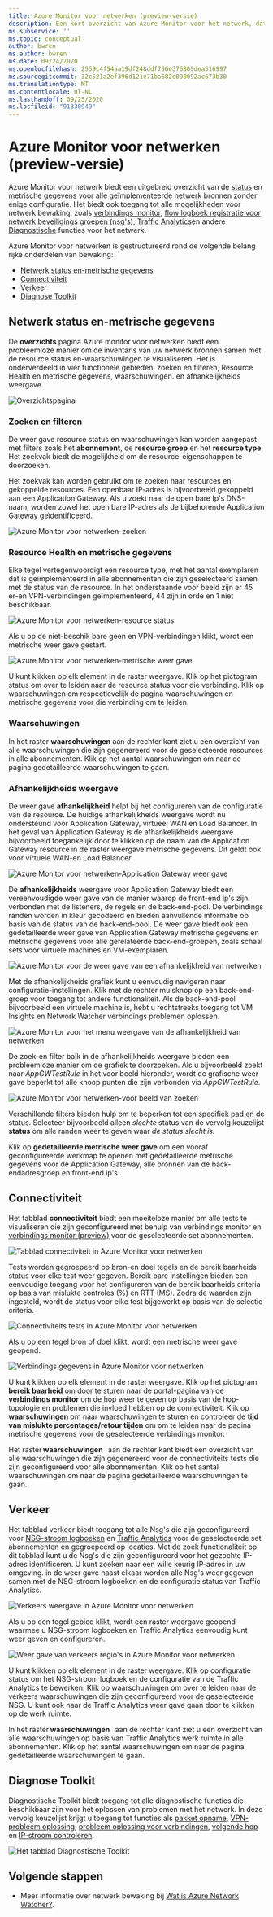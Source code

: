 ```yaml
---
title: Azure Monitor voor netwerken (preview-versie)
description: Een kort overzicht van Azure Monitor voor het netwerk, dat een uitgebreide weer gave van de status en metrische gegevens voor alle geïmplementeerde netwerk bronnen biedt zonder enige configuratie.
ms.subservice: ''
ms.topic: conceptual
author: bwren
ms.author: bwren
ms.date: 09/24/2020
ms.openlocfilehash: 2559c4f54aa19df248ddf756e376809dea516997
ms.sourcegitcommit: 32c521a2ef396d121e71ba682e098092ac673b30
ms.translationtype: MT
ms.contentlocale: nl-NL
ms.lasthandoff: 09/25/2020
ms.locfileid: "91330949"
---
```

# <a name="azure-monitor-for-networks-preview"></a>Azure Monitor voor netwerken (preview-versie)
Azure Monitor voor netwerk biedt een uitgebreid overzicht van de [status](https://docs.microsoft.com/azure/service-health/resource-health-checks-resource-types) en [metrische gegevens](../platform/metrics-supported.md) voor alle geïmplementeerde netwerk bronnen zonder enige configuratie.  Het biedt ook toegang tot alle mogelijkheden voor netwerk bewaking, zoals [verbindings monitor](../../network-watcher/connection-monitor-preview.md), [flow logboek registratie voor netwerk beveiligings groepen (nsg's)](../../network-watcher/network-watcher-nsg-flow-logging-overview.md), [Traffic Analytics](../../network-watcher/traffic-analytics.md)en andere [Diagnostische](../../network-watcher/network-watcher-monitoring-overview.md#diagnostics) functies voor het netwerk.

Azure Monitor voor netwerken is gestructureerd rond de volgende belang rijke onderdelen van bewaking:
- [Netwerk status en-metrische gegevens](#networkhealth)
- [Connectiviteit](#connectivity)
- [Verkeer](#traffic)
- [Diagnose Toolkit](#diagnostictoolkit)

## <a name="network-health-and-metrics"></a><a name="networkhealth"></a>Netwerk status en-metrische gegevens

De **overzichts** pagina Azure monitor voor netwerken biedt een probleemloze manier om de inventaris van uw netwerk bronnen samen met de resource status en-waarschuwingen te visualiseren. Het is onderverdeeld in vier functionele gebieden: zoeken en filteren, Resource Health en metrische gegevens, waarschuwingen. en afhankelijkheids weergave

![Overzichtspagina](media/network-insights-overview/overview.png)

### <a name="search-and-filtering"></a>Zoeken en filteren
De weer gave resource status en waarschuwingen kan worden aangepast met filters zoals het **abonnement**, de **resource groep** en het **resource type**. Het zoekvak biedt de mogelijkheid om de resource-eigenschappen te doorzoeken.

Het zoekvak kan worden gebruikt om te zoeken naar resources en gekoppelde resources. Een openbaar IP-adres is bijvoorbeeld gekoppeld aan een Application Gateway. Als u zoekt naar de open bare Ip's DNS-naam, worden zowel het open bare IP-adres als de bijbehorende Application Gateway geïdentificeerd.

![Azure Monitor voor netwerken-zoeken](media/network-insights-overview/search.png)


### <a name="resource-health-and-metric"></a>Resource Health en metrische gegevens
Elke tegel vertegenwoordigt een resource type, met het aantal exemplaren dat is geïmplementeerd in alle abonnementen die zijn geselecteerd samen met de status van de resource. In het onderstaande voor beeld zijn er 45 er-en VPN-verbindingen geïmplementeerd, 44 zijn in orde en 1 niet beschikbaar.

![Azure Monitor voor netwerken-resource status](media/network-insights-overview/resource-health.png)

Als u op de niet-beschik bare geen en VPN-verbindingen klikt, wordt een metrische weer gave gestart. 

![Azure Monitor voor netwerken-metrische weer gave](media/network-insights-overview/metric-view.png)

U kunt klikken op elk element in de raster weergave. Klik op het pictogram status om over te leiden naar de resource status voor die verbinding. Klik op waarschuwingen om respectievelijk de pagina waarschuwingen en metrische gegevens voor die verbinding om te leiden. 

### <a name="alerts"></a>Waarschuwingen
In het raster **waarschuwingen** aan de rechter kant ziet u een overzicht van alle waarschuwingen die zijn gegenereerd voor de geselecteerde resources in alle abonnementen. Klik op het aantal waarschuwingen om naar de pagina gedetailleerde waarschuwingen te gaan.

### <a name="dependency-view"></a>Afhankelijkheids weergave
De weer gave **afhankelijkheid** helpt bij het configureren van de configuratie van de resource. De huidige afhankelijkheids weergave wordt nu ondersteund voor Application Gateway, virtueel WAN en Load Balancer. In het geval van Application Gateway is de afhankelijkheids weergave bijvoorbeeld toegankelijk door te klikken op de naam van de Application Gateway resource in de raster weergave metrische gegevens. Dit geldt ook voor virtuele WAN-en Load Balancer.

![Azure Monitor voor netwerken-Application Gateway weer gave](media/network-insights-overview/application-gateway.png)

De **afhankelijkheids** weergave voor Application Gateway biedt een vereenvoudigde weer gave van de manier waarop de front-end ip's zijn verbonden met de listeners, de regels en de back-end-pool. De verbindings randen worden in kleur gecodeerd en bieden aanvullende informatie op basis van de status van de back-end-pool. De weer gave biedt ook een gedetailleerde weer gave van Application Gateway metrische gegevens en metrische gegevens voor alle gerelateerde back-end-groepen, zoals schaal sets voor virtuele machines en VM-exemplaren.

![Azure Monitor voor de weer gave van een afhankelijkheid van netwerken](media/network-insights-overview/dependency-view.png)

Met de afhankelijkheids grafiek kunt u eenvoudig navigeren naar configuratie-instellingen. Klik met de rechter muisknop op een back-end-groep voor toegang tot andere functionaliteit. Als de back-end-pool bijvoorbeeld een virtuele machine is, hebt u rechtstreeks toegang tot VM Insights en Network Watcher verbindings problemen oplossen.

![Azure Monitor voor het menu weergave van de afhankelijkheid van netwerken](media/network-insights-overview/dependency-view-menu.png)

De zoek-en filter balk in de afhankelijkheids weergave bieden een probleemloze manier om de grafiek te doorzoeken. Als u bijvoorbeeld zoekt naar *AppGWTestRule* in het voor beeld hieronder, wordt de grafische weer gave beperkt tot alle knoop punten die zijn verbonden via *AppGWTestRule*.

![Azure Monitor voor netwerken-voor beeld van zoeken](media/network-insights-overview/search-example.png)

Verschillende filters bieden hulp om te beperken tot een specifiek pad en de status. Selecteer bijvoorbeeld alleen *slechte* status van de vervolg keuzelijst **status** om alle randen weer te geven waar *de status slecht is.*

Klik op **gedetailleerde metrische weer gave** om een vooraf geconfigureerde werkmap te openen met gedetailleerde metrische gegevens voor de Application Gateway, alle bronnen van de back-endadresgroep en front-end ip's. 

## <a name="connectivity"></a><a name="connectivity"></a>Connectiviteit

Het tabblad **connectiviteit** biedt een moeiteloze manier om alle tests te visualiseren die zijn geconfigureerd met behulp van verbindings monitor en [verbindings monitor (preview)](../../network-watcher/connection-monitor-preview.md) voor de geselecteerde set abonnementen.

![Tabblad connectiviteit in Azure Monitor voor netwerken](media/network-insights-overview/azure-monitor-for-networks-connectivity-tab.png)

Tests worden gegroepeerd op bron-en doel tegels en de bereik baarheids status voor elke test weer gegeven. Bereik bare instellingen bieden een eenvoudige toegang voor het configureren van de bereik baarheids criteria op basis van mislukte controles (%) en RTT (MS). Zodra de waarden zijn ingesteld, wordt de status voor elke test bijgewerkt op basis van de selectie criteria.

![Connectiviteits tests in Azure Monitor voor netwerken](media/network-insights-overview/azure-monitor-for-networks-connectivity-tests.png)

Als u op een tegel bron of doel klikt, wordt een metrische weer gave geopend.

![Verbindings gegevens in Azure Monitor voor netwerken](media/network-insights-overview/azure-monitor-for-networks-connectivity-metrics.png)


U kunt klikken op elk element in de raster weergave. Klik op het pictogram **bereik baarheid** om door te sturen naar de portal-pagina van de **verbindings monitor** om de hop weer te geven op basis van de hop-topologie en problemen die invloed hebben op de connectiviteit. Klik op **waarschuwingen** om naar waarschuwingen te sturen en controleer de **tijd van mislukte percentages/retour tijden** om om te leiden naar de pagina metrische gegevens voor de geselecteerde verbindings monitor.

Het raster **waarschuwingen**   aan de rechter kant biedt een overzicht van alle waarschuwingen die zijn gegenereerd voor de connectiviteits tests die zijn geconfigureerd voor alle abonnementen. Klik op het aantal waarschuwingen om naar de pagina gedetailleerde waarschuwingen te gaan.

## <a name="traffic"></a><a name="traffic"></a>Verkeer
Het tabblad verkeer biedt toegang tot alle Nsg's die zijn geconfigureerd voor [NSG-stroom logboeken](../../network-watcher/network-watcher-nsg-flow-logging-overview.md) en [Traffic Analytics](../../network-watcher/traffic-analytics.md) voor de geselecteerde set abonnementen en gegroepeerd op locaties. Met de zoek functionaliteit op dit tabblad kunt u de Nsg's die zijn geconfigureerd voor het gezochte IP-adres identificeren. U kunt zoeken naar een wille keurig IP-adres in uw omgeving. in de weer gave naast elkaar worden alle Nsg's weer gegeven samen met de NSG-stroom logboeken en de configuratie status van Traffic Analytics.

![Verkeers weergave in Azure Monitor voor netwerken](media/network-insights-overview/azure-monitor-for-networks-traffic-view.png)

Als u op een tegel gebied klikt, wordt een raster weergave geopend waarmee u NSG-stroom logboeken en Traffic Analytics eenvoudig kunt weer geven en configureren.  

![Weer gave van verkeers regio's in Azure Monitor voor netwerken](media/network-insights-overview/azure-monitor-for-networks-traffic-region-view.png)

U kunt klikken op elk element in de raster weergave. Klik op configuratie status om het NSG-stroom logboek en de configuratie van de Traffic Analytics te bewerken. Klik op waarschuwingen om over te leiden naar de verkeers waarschuwingen die zijn geconfigureerd voor de geselecteerde NSG. U kunt ook naar de Traffic Analytics weer gave gaan door te klikken op de werk ruimte.  

In het raster **waarschuwingen**   aan de rechter kant ziet u een overzicht van alle waarschuwingen op basis van Traffic Analytics werk ruimte in alle abonnementen. Klik op het aantal waarschuwingen om naar de pagina gedetailleerde waarschuwingen te gaan.

## <a name="diagnostic-toolkit"></a><a name="diagnostictoolkit"></a> Diagnose Toolkit
Diagnostische Toolkit biedt toegang tot alle diagnostische functies die beschikbaar zijn voor het oplossen van problemen met het netwerk. In deze vervolg keuzelijst krijgt u toegang tot functies als [pakket opname](../../network-watcher/network-watcher-packet-capture-overview.md), [VPN-probleem oplossing](../../network-watcher/network-watcher-troubleshoot-overview.md), [probleem oplossing voor verbindingen](../../network-watcher/network-watcher-connectivity-overview.md), [volgende hop](../../network-watcher/network-watcher-next-hop-overview.md) en [IP-stroom controleren](../../network-watcher/network-watcher-ip-flow-verify-overview.md).

![Het tabblad Diagnostische Toolkit](media/network-insights-overview/azure-monitor-for-networks-diagnostic-toolkit.png)

## <a name="next-steps"></a>Volgende stappen

- Meer informatie over netwerk bewaking bij [Wat is Azure Network Watcher?](../../network-watcher/network-watcher-monitoring-overview.md).
